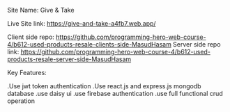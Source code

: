 Site Name: Give & Take

Live Site link: https://give-and-take-a4fb7.web.app/

Client side repo: https://github.com/programming-hero-web-course-4/b612-used-products-resale-clients-side-MasudHasam
Server side repo link: https://github.com/programming-hero-web-course-4/b612-used-products-resale-server-side-MasudHasam


Key Features:

.Use jwt token authentication
.Use react.js and express.js mongodb database
.use daisy ui
.use firebase authentication
.use full functional crud operation
